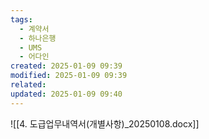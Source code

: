 ```yaml
---
tags:
  - 계약서
  - 하나은행
  - UMS
  - 어다인
created: 2025-01-09 09:39
modified: 2025-01-09 09:39
related: 
updated: 2025-01-09 09:40
---
```



![[4. 도급업무내역서(개별사항)_20250108.docx]]